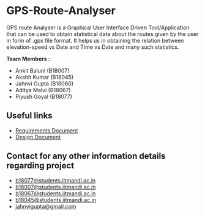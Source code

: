 # GPS-Route-Analyser

GPS route Analyser is a Graphical User Interface Driven Tool/Application that can be used to obtain statistical data about the routes given by the user in form of .gpx file format. It helps us in obtaining the relation between elevation-speed vs Date and Time vs Date and many such statistics.

**Team Members :**
* Ankit Baluni (B18007)
* Akshit Kumar (B18045)
* Jahnvi Gupta (B18060)
* Aditya Malvi (B18067)
* Piyush Goyal (B18077)


## Useful links
* [Requirements Document](https://github.com/PIYUSHgoyal16/GPS-Route-Analyser/wiki/Requirements)
* [Design Document](https://github.com/PIYUSHgoyal16/GPS-Route-Analyser/wiki/Design)

## Contact for any other information details regarding project
* b18077@students.iitmandi.ac.in
* b18007@students.iitmandi.ac.in
* b18067@students.iitmandi.ac.in
* b18045@students.iitmandi.ac.in
* jahnvigupta@gmail.com
